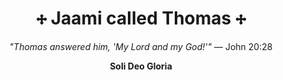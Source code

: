 <h1 align="center">🕂 Jaami called Thomas 🕂</h1>

<p align="center">
  <i>"Thomas answered him, 'My Lord and my God!'"</i> — John 20:28
</p>

<p align="center"><b>Soli Deo Gloria</b></p>
